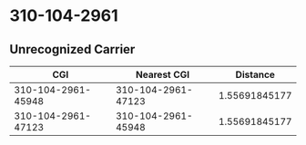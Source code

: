 # 310-104-2961
## Unrecognized Carrier


| CGI | Nearest CGI | Distance |
|-----|-------------|----------|
| 310-104-2961-45948 | 310-104-2961-47123 | 1.55691845177 |
| 310-104-2961-47123 | 310-104-2961-45948 | 1.55691845177 |
